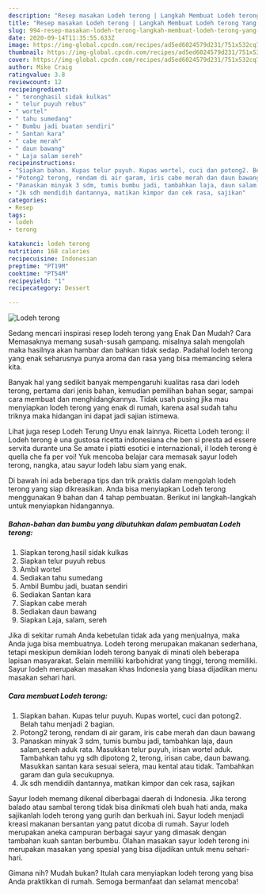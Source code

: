 ```yaml
---
description: "Resep masakan Lodeh terong | Langkah Membuat Lodeh terong Yang Enak Dan Mudah"
title: "Resep masakan Lodeh terong | Langkah Membuat Lodeh terong Yang Enak Dan Mudah"
slug: 994-resep-masakan-lodeh-terong-langkah-membuat-lodeh-terong-yang-enak-dan-mudah
date: 2020-09-14T11:35:55.633Z
image: https://img-global.cpcdn.com/recipes/ad5ed6024579d231/751x532cq70/lodeh-terong-foto-resep-utama.jpg
thumbnail: https://img-global.cpcdn.com/recipes/ad5ed6024579d231/751x532cq70/lodeh-terong-foto-resep-utama.jpg
cover: https://img-global.cpcdn.com/recipes/ad5ed6024579d231/751x532cq70/lodeh-terong-foto-resep-utama.jpg
author: Mike Craig
ratingvalue: 3.8
reviewcount: 12
recipeingredient:
- " teronghasil sidak kulkas"
- " telur puyuh rebus"
- " wortel"
- " tahu sumedang"
- " Bumbu jadi buatan sendiri"
- " Santan kara"
- " cabe merah"
- " daun bawang"
- " Laja salam sereh"
recipeinstructions:
- "Siapkan bahan. Kupas telur puyuh. Kupas wortel, cuci dan potong2. Belah tahu menjadi 2 bagian."
- "Potong2 terong, rendam di air garam, iris cabe merah dan daun bawang"
- "Panaskan minyak 3 sdm, tumis bumbu jadi, tambahkan laja, daun salam,sereh aduk rata. Masukkan telur puyuh, irisan wortel aduk. Tambahkan tahu yg sdh dipotong 2, terong, irisan cabe, daun bawang. Masukkan santan kara sesuai selera, mau kental atau tidak. Tambahkan garam dan gula secukupnya."
- "Jk sdh mendidih dantannya, matikan kimpor dan cek rasa, sajikan"
categories:
- Resep
tags:
- lodeh
- terong

katakunci: lodeh terong 
nutrition: 168 calories
recipecuisine: Indonesian
preptime: "PT19M"
cooktime: "PT54M"
recipeyield: "1"
recipecategory: Dessert

---
```



![Lodeh terong](https://img-global.cpcdn.com/recipes/ad5ed6024579d231/751x532cq70/lodeh-terong-foto-resep-utama.jpg)

Sedang mencari inspirasi resep lodeh terong yang Enak Dan Mudah? Cara Memasaknya memang susah-susah gampang. misalnya salah mengolah maka hasilnya akan hambar dan bahkan tidak sedap. Padahal lodeh terong yang enak seharusnya punya aroma dan rasa yang bisa memancing selera kita.

Banyak hal yang sedikit banyak mempengaruhi kualitas rasa dari lodeh terong, pertama dari jenis bahan, kemudian pemilihan bahan segar, sampai cara membuat dan menghidangkannya. Tidak usah pusing jika mau menyiapkan lodeh terong yang enak di rumah, karena asal sudah tahu triknya maka hidangan ini dapat jadi sajian istimewa.

Lihat juga resep Lodeh Terung Unyu enak lainnya. Ricetta Lodeh terong: il Lodeh terong è una gustosa ricetta indonesiana che ben si presta ad essere servita durante una Se amate i piatti esotici e internazionali, il lodeh terong è quella che fa per voi! Yuk mencoba belajar cara memasak sayur lodeh terong, nangka, atau sayur lodeh labu siam yang enak.


Di bawah ini ada beberapa tips dan trik praktis dalam mengolah lodeh terong yang siap dikreasikan. Anda bisa menyiapkan Lodeh terong menggunakan 9 bahan dan 4 tahap pembuatan. Berikut ini langkah-langkah untuk menyiapkan hidangannya.

<!--inarticleads1-->

##### Bahan-bahan dan bumbu yang dibutuhkan dalam pembuatan Lodeh terong:

1. Siapkan  terong,hasil sidak kulkas
1. Siapkan  telur puyuh rebus
1. Ambil  wortel
1. Sediakan  tahu sumedang
1. Ambil  Bumbu jadi, buatan sendiri
1. Sediakan  Santan kara
1. Siapkan  cabe merah
1. Sediakan  daun bawang
1. Siapkan  Laja, salam, sereh


Jika di sekitar rumah Anda kebetulan tidak ada yang menjualnya, maka Anda juga bisa membuatnya. Lodeh terong merupakan makanan sederhana, tetapi meskipun demikian lodeh terong banyak di minati oleh beberapa lapisan masyarakat. Selain memiliki karbohidrat yang tinggi, terong memiliki. Sayur lodeh merupakan masakan khas Indonesia yang biasa dijadikan menu masakan sehari hari. 

<!--inarticleads2-->

##### Cara membuat Lodeh terong:

1. Siapkan bahan. Kupas telur puyuh. Kupas wortel, cuci dan potong2. Belah tahu menjadi 2 bagian.
1. Potong2 terong, rendam di air garam, iris cabe merah dan daun bawang
1. Panaskan minyak 3 sdm, tumis bumbu jadi, tambahkan laja, daun salam,sereh aduk rata. Masukkan telur puyuh, irisan wortel aduk. Tambahkan tahu yg sdh dipotong 2, terong, irisan cabe, daun bawang. Masukkan santan kara sesuai selera, mau kental atau tidak. Tambahkan garam dan gula secukupnya.
1. Jk sdh mendidih dantannya, matikan kimpor dan cek rasa, sajikan


Sayur lodeh memang dikenal diberbagai daerah di Indonesia. Jika terong balado atau sambal terong tidak bisa dinikmati oleh buah hati anda, maka sajikanlah lodeh terong yang gurih dan berkuah ini. Sayur lodeh menjadi kreasi makanan bersantan yang patut dicoba di rumah. Sayur lodeh merupakan aneka campuran berbagai sayur yang dimasak dengan tambahan kuah santan berbumbu. Olahan masakan sayur lodeh terong ini merupakan masakan yang spesial yang bisa dijadikan untuk menu sehari-hari. 

Gimana nih? Mudah bukan? Itulah cara menyiapkan lodeh terong yang bisa Anda praktikkan di rumah. Semoga bermanfaat dan selamat mencoba!
